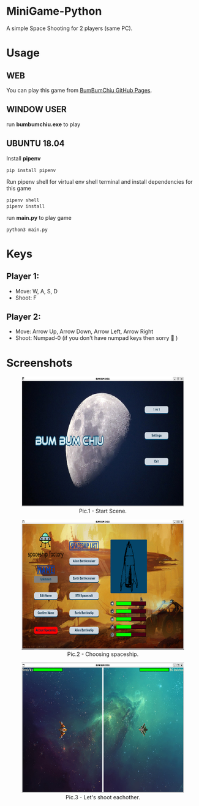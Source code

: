 # MiniGame-Python
A simple Space Shooting for 2 players (same PC).

# Usage
## WEB
You can play this game from [BumBumChiu GitHub Pages](https://toanle147.github.io/MiniGame-Python/).
## WINDOW USER
run **bumbumchiu.exe** to play
## UBUNTU 18.04
Install **pipenv**
```
pip install pipenv
```
Run pipenv shell for virtual env shell terminal and install dependencies for this game
```
pipenv shell
pipenv install
```
run **main.py** to play game
```
python3 main.py
```
# Keys
## Player 1:
- Move: W, A, S, D
- Shoot: F
## Player 2:
- Move: Arrow Up, Arrow Down, Arrow Left, Arrow Right
- Shoot: Numpad-0 (if you don't have numpad keys then sorry 🥲 )

# Screenshots
<figure align="center">
    <img
        width="700"
        height="340"
        src="Assets/Screenshots/game-screenshot-1.png"
    >
    <figcaption>Pic.1 - Start Scene.</figcaption>
</figure>

<figure align="center">
    <img
        width="700"
        height="340"
        src="Assets/Screenshots/game-screenshot-2.png"
    >
    <figcaption>Pic.2 - Choosing spaceship.</figcaption>
</figure>

<figure align="center">
    <img
        width="700"
        height="340"
        src="Assets/Screenshots/game-screenshot-3.png"
    >
    <figcaption>Pic.3 - Let's shoot eachother.</figcaption>
</figure>
